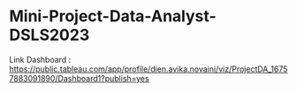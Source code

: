 # Mini-Project-Data-Analyst-DSLS2023

Link Dashboard : https://public.tableau.com/app/profile/dien.avika.novaini/viz/ProjectDA_16757883091890/Dashboard1?publish=yes
